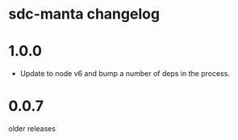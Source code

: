 # sdc-manta changelog

# 1.0.0

- Update to node v6 and bump a number of deps in the process.

# 0.0.7

older releases

